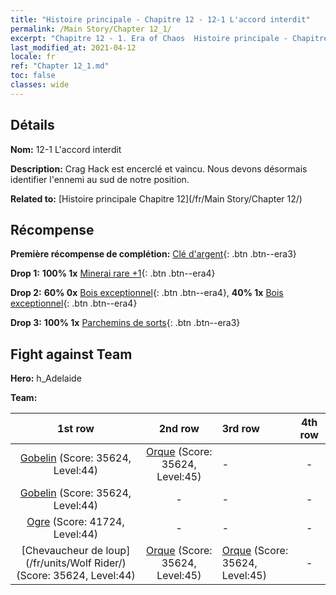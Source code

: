 ```yaml
---
title: "Histoire principale - Chapitre 12 - 12-1 L'accord interdit"
permalink: /Main Story/Chapter 12_1/
excerpt: "Chapitre 12 - 1. Era of Chaos  Histoire principale - Chapitre 12_1. 12-1 L'accord interdit"
last_modified_at: 2021-04-12
locale: fr
ref: "Chapter 12_1.md"
toc: false
classes: wide
---
```


## Détails

 **Nom:** 12-1 L'accord interdit

 **Description:** Crag Hack est encerclé et vaincu. Nous devons désormais identifier l'ennemi au sud de notre position.

 **Related to:** [Histoire principale Chapitre 12](/fr/Main Story/Chapter 12/)

## Récompense

 **Première récompense de complétion:** [Clé d'argent](/fr/Items/con_693/){: .btn .btn--era3}

 **Drop 1:** **100% 1x** [Minerai rare +1](/fr/Items/mat_40/){: .btn .btn--era4}

 **Drop 2:** **60% 0x** [Bois exceptionnel](/fr/Items/mat_34/){: .btn .btn--era4}, **40% 1x** [Bois exceptionnel](/fr/Items/mat_34/){: .btn .btn--era4}

 **Drop 3:** **100% 1x** [Parchemins de sorts](/fr/Items/con_694/){: .btn .btn--era3}


## Fight against Team
 **Hero:** h_Adelaide

 **Team:**


  | 1st row | 2nd row | 3rd row | 4th row |
  |:----:|:----:|:----|:----:|
  | [Gobelin](/fr/units/Goblin/) (Score: 35624, Level:44)  | [Orque](/fr/units/Orc/) (Score: 35624, Level:45)  | - | - |
  | [Gobelin](/fr/units/Goblin/) (Score: 35624, Level:44)  | - | - | - |
  | [Ogre](/fr/units/Ogre/) (Score: 41724, Level:44)  | - | - | - |
  | [Chevaucheur de loup](/fr/units/Wolf Rider/) (Score: 35624, Level:44)  | [Orque](/fr/units/Orc/) (Score: 35624, Level:45)  | [Orque](/fr/units/Orc/) (Score: 35624, Level:45)  | - |


